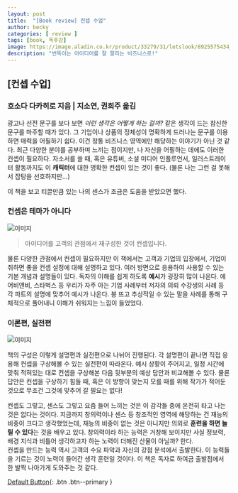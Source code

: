 ```yaml
---
layout: post
title:  "[Book review] 컨셉 수업"
author: becky
categories: [ review ]
tags: [book, 독후감]
image: https://image.aladin.co.kr/product/33279/31/letslook/8925575434_t2.jpg
description: "번뜩이는 아이디어를 잘 팔리는 비즈니스로!"
---
```


## [컨셉 수업]  
### 호소다 다카히로 지음 | 지소연, 권희주 옮김  
  
광고나 선전 문구를 보다 보면 *이런 생각은 어떻게 하는 걸까?* 같은 생각이 드는 참신한 문구를 마주할 때가 있다. 그 기업이나 상품의 정체성이 명확하게 드러나는 문구를 이용하면 매력을 어필하기 쉽다. 이건 정통 비즈니스 영역에만 해당하는 이야기가 아닌 것 같다. 최근 다양한 분야를 공부하며 느끼는 점이지만, 나 자신을 어필하는 데에도 이러한 컨셉이 필요하다. 자소서를 쓸 때, 혹은 유튜버, 소셜 미디어 인플루언서, 일러스트레이터 활동까지도 이 **캐릭터**에 대한 명확한 컨셉이 있는 것이 좋다. (물론 나는 그런 걸 못해서 잡탕을 선호하지만...)  
  
이 책을 보고 티끌만큼 있는 나의 센스가 조금은 도움을 받았으면 했다.  
  
  

   
### 컨셉은 테마가 아니다  
  
![이미지](https://i.imgur.com/a6TC4VT.png)  
  
> 아이디어를 고객의 관점에서 재구성한 것이 컨셉입니다.  
  
물론 다양한 관점에서 컨셉이 필요하지만 이 책에서는 고객과 기업의 입장에서, 기업이 취하면 좋을 컨셉 설정에 대해 설명하고 있다. 여러 방면으로 응용하여 사용할 수 있는 기본 개념과 설명들이 있다. 독자의 이해를 쉽게 하도록 **예시**가 굉장히 많이 나온다. 에어비앤비, 스타벅스 등 우리가 자주 아는 기업 사례부터 저자의 의뢰 수강생의 사례 등 각 파트의 설명에 맞추어 예시가 나온다. 붕 뜨고 추상적일 수 있는 말을 사례를 통해 구체적으로 풀어내니 이해가 쉬워지는 느낌이 들었었다.  
  
  
### 이론편, 실전편  
  
![이미지](https://i.imgur.com/USqDo2N.png)  
  
책의 구성은 이렇게 설명편과 실전편으로 나뉘어 진행된다. 각 설명편이 끝나면 직접 응용해 컨셉을 구상해볼 수 있는 실전편이 따라온다. 예시 상황이 주어지고, 일정 시간에 맞춰 적혀있는 대로 컨셉을 구상해본 다음 뒷부분의 예상 답안과 비교해볼 수 있다. 물론 답안은 컨셉을 구상하기 힘들 때, 혹은 이 방향이 맞는지 모를 때를 위해 작가가 적어둔 것으로 무조건 그것에 맞추어 갈 필요는 없다!  
  
  
  
컨셉도 그렇고, 센스도 그렇고 요즘 들어 느끼는 것은 이 감각들 중에 온전히 타고 나는 것은 없다는 것이다. 지금까지 창의력이나 센스 등 창조적인 영역에 해당하는 건 재능의 비중이 크다고 생각했었는데, 재능의 비중이 없는 것은 아니지만 의외로 **훈련을 하면 늘릴 수 있다**는 것을 배우고 있다. 창의력이라 하는 능력은 거창해 보이지만 사실 정보력, 배경 지식과 비틀어 생각하고자 하는 노력이 더해진 산물이 아닐까? 한다.  
컨셉을 만드는 능력 역시 고객의 수요 파악과 자신의 강점 분석에서 출발한다. 이 능력들을 기르는 것이 노력이 들어간 생각 훈련일 것이다. 이 책은 독자로 하여금 출발점에서 한 발짝 나아가게 도와주는 것 같다.  
  
  
  
[Default Button](#){: .btn .btn--primary }  
